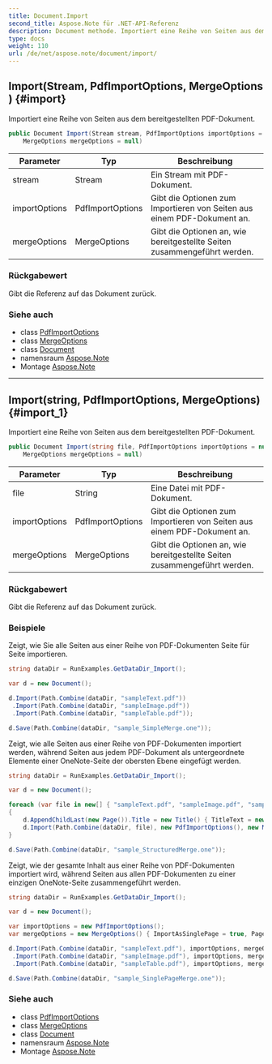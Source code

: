 ```yaml
---
title: Document.Import
second_title: Aspose.Note für .NET-API-Referenz
description: Document methode. Importiert eine Reihe von Seiten aus dem bereitgestellten PDFDokument.
type: docs
weight: 110
url: /de/net/aspose.note/document/import/
---
```

## Import(Stream, PdfImportOptions, MergeOptions) {#import}

Importiert eine Reihe von Seiten aus dem bereitgestellten PDF-Dokument.

```csharp
public Document Import(Stream stream, PdfImportOptions importOptions = null, 
    MergeOptions mergeOptions = null)
```

| Parameter | Typ | Beschreibung |
| --- | --- | --- |
| stream | Stream | Ein Stream mit PDF-Dokument. |
| importOptions | PdfImportOptions | Gibt die Optionen zum Importieren von Seiten aus einem PDF-Dokument an. |
| mergeOptions | MergeOptions | Gibt die Optionen an, wie bereitgestellte Seiten zusammengeführt werden. |

### Rückgabewert

Gibt die Referenz auf das Dokument zurück.

### Siehe auch

* class [PdfImportOptions](../../../aspose.note.importing/pdfimportoptions/)
* class [MergeOptions](../../mergeoptions/)
* class [Document](../)
* namensraum [Aspose.Note](../../document/)
* Montage [Aspose.Note](../../../)

---

## Import(string, PdfImportOptions, MergeOptions) {#import_1}

Importiert eine Reihe von Seiten aus dem bereitgestellten PDF-Dokument.

```csharp
public Document Import(string file, PdfImportOptions importOptions = null, 
    MergeOptions mergeOptions = null)
```

| Parameter | Typ | Beschreibung |
| --- | --- | --- |
| file | String | Eine Datei mit PDF-Dokument. |
| importOptions | PdfImportOptions | Gibt die Optionen zum Importieren von Seiten aus einem PDF-Dokument an. |
| mergeOptions | MergeOptions | Gibt die Optionen an, wie bereitgestellte Seiten zusammengeführt werden. |

### Rückgabewert

Gibt die Referenz auf das Dokument zurück.

### Beispiele

Zeigt, wie Sie alle Seiten aus einer Reihe von PDF-Dokumenten Seite für Seite importieren.

```csharp
string dataDir = RunExamples.GetDataDir_Import();

var d = new Document();

d.Import(Path.Combine(dataDir, "sampleText.pdf"))
 .Import(Path.Combine(dataDir, "sampleImage.pdf"))
 .Import(Path.Combine(dataDir, "sampleTable.pdf"));

d.Save(Path.Combine(dataDir, "sample_SimpleMerge.one"));
```

Zeigt, wie alle Seiten aus einer Reihe von PDF-Dokumenten importiert werden, während Seiten aus jedem PDF-Dokument als untergeordnete Elemente einer OneNote-Seite der obersten Ebene eingefügt werden.

```csharp
string dataDir = RunExamples.GetDataDir_Import();

var d = new Document();

foreach (var file in new[] { "sampleText.pdf", "sampleImage.pdf", "sampleTable.pdf" })
{
    d.AppendChildLast(new Page()).Title = new Title() { TitleText = new RichText() { ParagraphStyle = ParagraphStyle.Default }.Append(file) };
    d.Import(Path.Combine(dataDir, file), new PdfImportOptions(), new MergeOptions() { InsertAt = int.MaxValue, InsertAsChild = true });
}

d.Save(Path.Combine(dataDir, "sample_StructuredMerge.one"));
```

Zeigt, wie der gesamte Inhalt aus einer Reihe von PDF-Dokumenten importiert wird, während Seiten aus allen PDF-Dokumenten zu einer einzigen OneNote-Seite zusammengeführt werden.

```csharp
string dataDir = RunExamples.GetDataDir_Import();

var d = new Document();

var importOptions = new PdfImportOptions();
var mergeOptions = new MergeOptions() { ImportAsSinglePage = true, PageSpacing = 100 };

d.Import(Path.Combine(dataDir, "sampleText.pdf"), importOptions, mergeOptions)
 .Import(Path.Combine(dataDir, "sampleImage.pdf"), importOptions, mergeOptions)
 .Import(Path.Combine(dataDir, "sampleTable.pdf"), importOptions, mergeOptions);

d.Save(Path.Combine(dataDir, "sample_SinglePageMerge.one"));
```

### Siehe auch

* class [PdfImportOptions](../../../aspose.note.importing/pdfimportoptions/)
* class [MergeOptions](../../mergeoptions/)
* class [Document](../)
* namensraum [Aspose.Note](../../document/)
* Montage [Aspose.Note](../../../)


